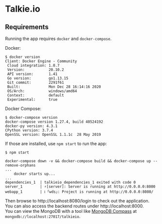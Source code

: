 # Talkie.io

## Requirements
Running the app requires `docker` and `docker-compose`.

Docker:
~~~
$ docker version
Client: Docker Engine - Community
 Cloud integration: 1.0.7
 Version:           20.10.2
 API version:       1.41
 Go version:        go1.13.15
 Git commit:        2291f61
 Built:             Mon Dec 28 16:14:16 2020   
 OS/Arch:           windows/amd64
 Context:           default
 Experimental:      true
~~~

Docker Compose:
~~~
$ docker-compose version
docker-compose version 1.27.4, build 40524192
docker-py version: 4.3.1
CPython version: 3.7.4
OpenSSL version: OpenSSL 1.1.1c  28 May 2019
~~~

If those are installed, use `npm start` to run the app:
```shell
$ npm start

docker-compose down -v && docker-compose build && docker-compose up --remove-orphans
...
    docker starts up...
...
dependencies_1  | talkieio_dependencies_1 exited with code 0
server_1        | ⚡️[server]: Server is running at http://0.0.0.0:8000
webapp_1        | ℹ ｢wds｣: Project is running at http://0.0.0.0:8080/
```

Then browse to http://localhost:8080/login to check out the application.  
You can also access the backend routes under http://localhost:8000.  
You can view the MongoDB with a tool like [MongoDB Compass](https://www.mongodb.com/try/download/compass) at `mongodb://localhost:27017/talkieio`.